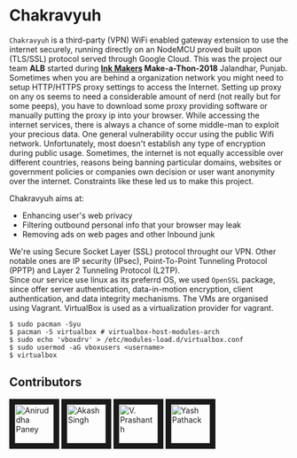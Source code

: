# Chakravyuh
`Chakravyuh` is a third-party (VPN) WiFi enabled gateway extension to use the internet securely, running directly on an NodeMCU proved built upon (TLS/SSL) protocol served through Google Cloud. This was the project our team **ALB** started during **[Ink Makers](http://www.inktalks.com/makers2018) Make-a-Thon-2018** Jalandhar, Punjab.  
Sometimes when you are behind a organization network you might need to setup HTTP/HTTPS proxy settings to access the Internet. Setting up proxy on any os seems to need a considerable amount of nerd (not really but for some peeps), you have to download some proxy providing software or manually putting the proxy ip into your browser. While accessing the internet services, there is always a chance of some middle-man to exploit your precious data. One general vulnerability occur using the public Wifi network. Unfortunately, most doesn't establish any type of encryption during public usage. Sometimes, the internet is not equally accessible over different countries, reasons being banning particular domains, websites or government policies or companies own decision or user want anonymity over the internet. Constraints like these led us to make this project.  
  
Chakravyuh aims at:
- Enhancing user's web privacy
- Filtering outbound personal info that your browser may leak
- Removing ads on web pages and other Inbound junk
  
We're using Secure Socket Layer (SSL) protocol throught our VPN. Other notable ones are IP security (IPsec), Point-To-Point Tunneling Protocol (PPTP) and Layer 2 Tunneling Protocol (L2TP).  
Since our service use linux as its preferrd OS, we used `OpenSSL` package, since offer server authentication, data-in-motion encryption, client authentication, and data integrity mechanisms. The VMs are organised using Vagrant. VirtualBox is used as a virtualization provider for vagrant.
```
$ sudo pacman -Syu
$ pacman -S virtualbox # virtualbox-host-modules-arch
$ sudo echo 'vboxdrv' > /etc/modules-load.d/virtualbox.conf
$ sudo usermod -aG vboxusers <username>
$ virtualbox
```

## Contributors

<a href="../../../../aniruddha0pandey" target="_blank"><img src="https://avatars1.githubusercontent.com/u/31156696?s=460&v=4" 
alt="Aniruddha Paney" width="70" height="70" border="10" /></a> <a href="../../../../kabir55" target="_blank"><img src="https://avatars0.githubusercontent.com/u/31276824?s=400&v=4" alt="Akash Singh" width="70" height="70" border="10" /></a> <a href="../../../../prashanth" target="_blank"><img src="https://avatars3.githubusercontent.com/u/4563034?s=400&v=4" alt="V. Prashanth" width="70" height="70" border="10" /></a> <a href="../../../../yashpathack" target="_blank"><img src="https://avatars3.githubusercontent.com/u/31958105?s=400&v=4" alt="Yash Pathack" width="70" height="70" border="10" /></a>
